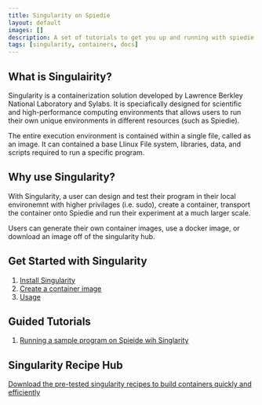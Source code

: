 ```yaml
---
title: Singularity on Spiedie
layout: default
images: []
description: A set of tutorials to get you up and running with spiedie.
tags: [singularity, containers, docs] 
---
```


## <a name="">What is Singulairity?</a>

Singularity is a containerization solution developed by Lawrence Berkley National Laboratory and Sylabs. It is speciafically designed for scientific and high-performance computing environments that allows users to run their own unique environments in different resources (such as Spiedie). 

The entire execution environment is contained within a single file, called as an image. It can contained a base Llinux File system, libraries, data, and scripts required to run a specific program. 


## <a name="">Why use Singularity?</a>

With Singularity, a user can design and test their program in their local environemnt with higher privilages (i.e. sudo), create a container, transport the container onto Spiedie and run their experiment at a much larger scale. 

Users can generate their own container images, use a docker image, or download an image off of the singularity hub.


## <a name="">Get Started with Singularity</a>	

1. <a href="install-singularity.html">Install Singularity </a>
2. <a href="create-image.html">Create a container image</a>
3. <a href="singularity-commands.html">Usage</a>

## Guided Tutorials

1. <a href="../tutorials/spiedie_singularity.html">Running a sample program on Spieide wih Singlarity </a> 

## Singularity Recipe Hub

<a href="recipe-hub.html">Download the pre-tested singularity recipes to build containers quickly and efficiently</a>